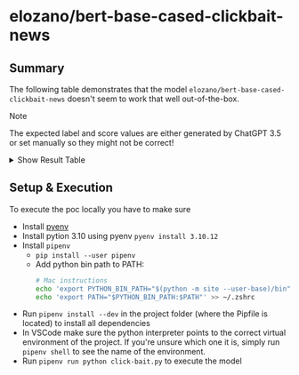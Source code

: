 # elozano/bert-base-cased-clickbait-news

## Summary
The following table demonstrates that the model `elozano/bert-base-cased-clickbait-news` doesn't seem to work that well out-of-the-box.

> [!NOTE]
> The expected label and score values are either generated by ChatGPT 3.5 or set manually so they might not be correct!

<details>
  <summary>Show Result Table</summary>

| id  | title                                                                                                                                                                                                                                                                                                                                                                                                                                                                                                                                                                                                                                                                                                                                                                                                                                                                                                                                                                                                                                                                                                                                                                                                                                                                                                                                                                                                                | author                         | type      | label     | score              | expected_label | expected_score |
| --- | -------------------------------------------------------------------------------------------------------------------------------------------------------------------------------------------------------------------------------------------------------------------------------------------------------------------------------------------------------------------------------------------------------------------------------------------------------------------------------------------------------------------------------------------------------------------------------------------------------------------------------------------------------------------------------------------------------------------------------------------------------------------------------------------------------------------------------------------------------------------------------------------------------------------------------------------------------------------------------------------------------------------------------------------------------------------------------------------------------------------------------------------------------------------------------------------------------------------------------------------------------------------------------------------------------------------------------------------------------------------------------------------------------------------- | ------------------------------ | --------- | --------- | ------------------ | -------------- | -------------- |
| 0   | I like you. I love you                                                                                                                                                                                                                                                                                                                                                                                                                                                                                                                                                                                                                                                                                                                                                                                                                                                                                                                                                                                                                                                                                                                                                                                                                                                                                                                                                                                               | ChatGPT 3.5                    |           | Clickbait | 0.9891428351402283 | Clickbait      | 0.989          |
| 1   | You won't believe what this celebrity did on live TV!                                                                                                                                                                                                                                                                                                                                                                                                                                                                                                                                                                                                                                                                                                                                                                                                                                                                                                                                                                                                                                                                                                                                                                                                                                                                                                                                                                | ChatGPT 3.5                    |           | Normal    | 0.9972231388092041 | Clickbait      | 0.8            |
| 2   | Shocking revelations about the secret life of your favorite actor!                                                                                                                                                                                                                                                                                                                                                                                                                                                                                                                                                                                                                                                                                                                                                                                                                                                                                                                                                                                                                                                                                                                                                                                                                                                                                                                                                   | ChatGPT 3.5                    |           | Normal    | 0.9985254406929016 | Clickbait      | 0.7            |
| 3   | Unlock the hidden secrets to instant weight loss with this one weird trick!                                                                                                                                                                                                                                                                                                                                                                                                                                                                                                                                                                                                                                                                                                                                                                                                                                                                                                                                                                                                                                                                                                                                                                                                                                                                                                                                          | ChatGPT 3.5                    |           | Normal    | 0.9992479681968689 | Clickbait      | 0.9            |
| 4   | Is this the cure for aging? Scientists say yes!                                                                                                                                                                                                                                                                                                                                                                                                                                                                                                                                                                                                                                                                                                                                                                                                                                                                                                                                                                                                                                                                                                                                                                                                                                                                                                                                                                      | ChatGPT 3.5                    |           | Normal    | 0.9986358284950256 | Clickbait      | 0.85           |
| 5   | Top 10 unbelievable facts that will blow your mind!                                                                                                                                                                                                                                                                                                                                                                                                                                                                                                                                                                                                                                                                                                                                                                                                                                                                                                                                                                                                                                                                                                                                                                                                                                                                                                                                                                  | ChatGPT 3.5                    |           | Normal    | 0.9985145926475525 | Clickbait      | 0.8            |
| 6   | Exposed! The truth behind the viral conspiracy that the government doesn't want you to know!                                                                                                                                                                                                                                                                                                                                                                                                                                                                                                                                                                                                                                                                                                                                                                                                                                                                                                                                                                                                                                                                                                                                                                                                                                                                                                                         | ChatGPT 3.5                    |           | Normal    | 0.9977567791938782 | Clickbait      | 0.75           |
| 7   | This simple hack will make you a millionaire in just 30 days!                                                                                                                                                                                                                                                                                                                                                                                                                                                                                                                                                                                                                                                                                                                                                                                                                                                                                                                                                                                                                                                                                                                                                                                                                                                                                                                                                        | ChatGPT 3.5                    |           | Normal    | 0.9970598816871643 | Clickbait      | 0.9            |
| 8   | You're wasting money on groceries! Discover the ultimate money-saving tips now!                                                                                                                                                                                                                                                                                                                                                                                                                                                                                                                                                                                                                                                                                                                                                                                                                                                                                                                                                                                                                                                                                                                                                                                                                                                                                                                                      | ChatGPT 3.5                    |           | Normal    | 0.9971785545349121 | Clickbait      | 0.8            |
| 9   | Breaking news: Alien invasion imminent? Find out the shocking details here!                                                                                                                                                                                                                                                                                                                                                                                                                                                                                                                                                                                                                                                                                                                                                                                                                                                                                                                                                                                                                                                                                                                                                                                                                                                                                                                                          | ChatGPT 3.5                    |           | Normal    | 0.9995443224906921 | Clickbait      | 0.7            |
| 10  | Are we living in a simulated reality? Scientists reveal mind-blowing evidence!                                                                                                                                                                                                                                                                                                                                                                                                                                                                                                                                                                                                                                                                                                                                                                                                                                                                                                                                                                                                                                                                                                                                                                                                                                                                                                                                       | ChatGPT 3.5                    |           | Normal    | 0.9988499879837036 | Clickbait      | 0.85           |
| 11  | Unmasking the hidden dangers in your everyday household items!                                                                                                                                                                                                                                                                                                                                                                                                                                                                                                                                                                                                                                                                                                                                                                                                                                                                                                                                                                                                                                                                                                                                                                                                                                                                                                                                                       | ChatGPT 3.5                    |           | Normal    | 0.9989711046218872 | Clickbait      | 0.75           |
| 12  | The secret to becoming irresistibly attractive – revealed by experts!                                                                                                                                                                                                                                                                                                                                                                                                                                                                                                                                                                                                                                                                                                                                                                                                                                                                                                                                                                                                                                                                                                                                                                                                                                                                                                                                                | ChatGPT 3.5                    |           | Normal    | 0.9993078708648682 | Clickbait      | 0.9            |
| 13  | Is your phone spying on you? Shocking truth uncovered!                                                                                                                                                                                                                                                                                                                                                                                                                                                                                                                                                                                                                                                                                                                                                                                                                                                                                                                                                                                                                                                                                                                                                                                                                                                                                                                                                               | ChatGPT 3.5                    |           | Normal    | 0.9991102814674377 | Clickbait      | 0.8            |
| 14  | Why everyone is talking about this mysterious new diet trend!                                                                                                                                                                                                                                                                                                                                                                                                                                                                                                                                                                                                                                                                                                                                                                                                                                                                                                                                                                                                                                                                                                                                                                                                                                                                                                                                                        | ChatGPT 3.5                    |           | Normal    | 0.9490278363227844 | Clickbait      | 0.85           |
| 15  | 10 signs you're destined for success – number 7 will surprise you!                                                                                                                                                                                                                                                                                                                                                                                                                                                                                                                                                                                                                                                                                                                                                                                                                                                                                                                                                                                                                                                                                                                                                                                                                                                                                                                                                   | ChatGPT 3.5                    |           | Normal    | 0.997833788394928  | Clickbait      | 0.8            |
| 16  | Exposed! The hidden dangers lurking in your favorite fast food items!                                                                                                                                                                                                                                                                                                                                                                                                                                                                                                                                                                                                                                                                                                                                                                                                                                                                                                                                                                                                                                                                                                                                                                                                                                                                                                                                                | ChatGPT 3.5                    |           | Normal    | 0.9986322522163391 | Clickbait      | 0.7            |
| 17  | Don't buy another beauty product until you read this shocking report!                                                                                                                                                                                                                                                                                                                                                                                                                                                                                                                                                                                                                                                                                                                                                                                                                                                                                                                                                                                                                                                                                                                                                                                                                                                                                                                                                | ChatGPT 3.5                    |           | Normal    | 0.9978506565093994 | Clickbait      | 0.9            |
| 18  | Is your relationship in danger? Discover the warning signs now!                                                                                                                                                                                                                                                                                                                                                                                                                                                                                                                                                                                                                                                                                                                                                                                                                                                                                                                                                                                                                                                                                                                                                                                                                                                                                                                                                      | ChatGPT 3.5                    |           | Normal    | 0.9990216493606567 | Clickbait      | 0.8            |
| 19  | The truth about the government's secret experiments – prepare to be shocked!                                                                                                                                                                                                                                                                                                                                                                                                                                                                                                                                                                                                                                                                                                                                                                                                                                                                                                                                                                                                                                                                                                                                                                                                                                                                                                                                         | ChatGPT 3.5                    |           | Normal    | 0.9992971420288086 | Clickbait      | 0.75           |
| 20  | This one trick will boost your IQ by 20 points – proven by science!                                                                                                                                                                                                                                                                                                                                                                                                                                                                                                                                                                                                                                                                                                                                                                                                                                                                                                                                                                                                                                                                                                                                                                                                                                                                                                                                                  | ChatGPT 3.5                    |           | Normal    | 0.997574508190155  | Clickbait      | 0.9            |
| 21  | Tips for maintaining a healthy work-life balance                                                                                                                                                                                                                                                                                                                                                                                                                                                                                                                                                                                                                                                                                                                                                                                                                                                                                                                                                                                                                                                                                                                                                                                                                                                                                                                                                                     | ChatGPT 3.5                    |           | Normal    | 0.9992238283157349 | Normal         | 0.9            |
| 22  | Understanding the benefits of daily meditation for stress relief                                                                                                                                                                                                                                                                                                                                                                                                                                                                                                                                                                                                                                                                                                                                                                                                                                                                                                                                                                                                                                                                                                                                                                                                                                                                                                                                                     | ChatGPT 3.5                    |           | Normal    | 0.9993981122970581 | Normal         | 0.85           |
| 23  | Exploring the history and cultural significance of traditional Japanese tea ceremonies                                                                                                                                                                                                                                                                                                                                                                                                                                                                                                                                                                                                                                                                                                                                                                                                                                                                                                                                                                                                                                                                                                                                                                                                                                                                                                                               | ChatGPT 3.5                    |           | Normal    | 0.9992625117301941 | Normal         | 0.8            |
| 24  | The science behind the importance of regular exercise for overall well-being                                                                                                                                                                                                                                                                                                                                                                                                                                                                                                                                                                                                                                                                                                                                                                                                                                                                                                                                                                                                                                                                                                                                                                                                                                                                                                                                         | ChatGPT 3.5                    |           | Normal    | 0.9995046854019165 | Normal         | 0.85           |
| 25  | How to cultivate a positive mindset and improve mental health                                                                                                                                                                                                                                                                                                                                                                                                                                                                                                                                                                                                                                                                                                                                                                                                                                                                                                                                                                                                                                                                                                                                                                                                                                                                                                                                                        | ChatGPT 3.5                    |           | Normal    | 0.9979342222213745 | Normal         | 0.9            |
| 26  | A beginner's guide to learning a new language effectively                                                                                                                                                                                                                                                                                                                                                                                                                                                                                                                                                                                                                                                                                                                                                                                                                                                                                                                                                                                                                                                                                                                                                                                                                                                                                                                                                            | ChatGPT 3.5                    |           | Normal    | 0.9994364380836487 | Normal         | 0.85           |
| 27  | The impact of climate change on wildlife conservation efforts                                                                                                                                                                                                                                                                                                                                                                                                                                                                                                                                                                                                                                                                                                                                                                                                                                                                                                                                                                                                                                                                                                                                                                                                                                                                                                                                                        | ChatGPT 3.5                    |           | Normal    | 0.9993858337402344 | Normal         | 0.8            |
| 28  | Understanding the principles of sustainable living and eco-friendly practices                                                                                                                                                                                                                                                                                                                                                                                                                                                                                                                                                                                                                                                                                                                                                                                                                                                                                                                                                                                                                                                                                                                                                                                                                                                                                                                                        | ChatGPT 3.5                    |           | Normal    | 0.9992395639419556 | Normal         | 0.85           |
| 29  | Exploring the diverse world of classical literature and its enduring relevance                                                                                                                                                                                                                                                                                                                                                                                                                                                                                                                                                                                                                                                                                                                                                                                                                                                                                                                                                                                                                                                                                                                                                                                                                                                                                                                                       | ChatGPT 3.5                    |           | Normal    | 0.999144434928894  | Normal         | 0.9            |
| 30  | The benefits of adopting a rescue pet and supporting animal shelters                                                                                                                                                                                                                                                                                                                                                                                                                                                                                                                                                                                                                                                                                                                                                                                                                                                                                                                                                                                                                                                                                                                                                                                                                                                                                                                                                 | ChatGPT 3.5                    |           | Normal    | 0.9995715022087097 | Normal         | 0.8            |
| 31  | Tips for creating a productive and organized home office space                                                                                                                                                                                                                                                                                                                                                                                                                                                                                                                                                                                                                                                                                                                                                                                                                                                                                                                                                                                                                                                                                                                                                                                                                                                                                                                                                       | ChatGPT 3.5                    |           | Normal    | 0.9996503591537476 | Normal         | 0.9            |
| 32  | Understanding the basics of financial literacy for long-term success                                                                                                                                                                                                                                                                                                                                                                                                                                                                                                                                                                                                                                                                                                                                                                                                                                                                                                                                                                                                                                                                                                                                                                                                                                                                                                                                                 | ChatGPT 3.5                    |           | Normal    | 0.9992352724075317 | Normal         | 0.85           |
| 33  | Exploring the cultural richness of traditional folk music around the world                                                                                                                                                                                                                                                                                                                                                                                                                                                                                                                                                                                                                                                                                                                                                                                                                                                                                                                                                                                                                                                                                                                                                                                                                                                                                                                                           | ChatGPT 3.5                    |           | Normal    | 0.9992623925209045 | Normal         | 0.8            |
| 34  | How to develop effective communication skills in both personal and professional settings                                                                                                                                                                                                                                                                                                                                                                                                                                                                                                                                                                                                                                                                                                                                                                                                                                                                                                                                                                                                                                                                                                                                                                                                                                                                                                                             | ChatGPT 3.5                    |           | Normal    | 0.9967643022537231 | Normal         | 0.9            |
| 35  | The importance of fostering creativity in children for their overall development                                                                                                                                                                                                                                                                                                                                                                                                                                                                                                                                                                                                                                                                                                                                                                                                                                                                                                                                                                                                                                                                                                                                                                                                                                                                                                                                     | ChatGPT 3.5                    |           | Normal    | 0.9989951252937317 | Normal         | 0.85           |
| 36  | Tips for responsible and sustainable tourism to protect the environment                                                                                                                                                                                                                                                                                                                                                                                                                                                                                                                                                                                                                                                                                                                                                                                                                                                                                                                                                                                                                                                                                                                                                                                                                                                                                                                                              | ChatGPT 3.5                    |           | Normal    | 0.9997078776359558 | Normal         | 0.8            |
| 37  | Understanding the principles of effective time management for increased productivity                                                                                                                                                                                                                                                                                                                                                                                                                                                                                                                                                                                                                                                                                                                                                                                                                                                                                                                                                                                                                                                                                                                                                                                                                                                                                                                                 | ChatGPT 3.5                    |           | Normal    | 0.9995042085647583 | Normal         | 0.9            |
| 38  | Exploring the fascinating world of astronomy and the wonders of the universe                                                                                                                                                                                                                                                                                                                                                                                                                                                                                                                                                                                                                                                                                                                                                                                                                                                                                                                                                                                                                                                                                                                                                                                                                                                                                                                                         | ChatGPT 3.5                    |           | Normal    | 0.9992602467536926 | Normal         | 0.85           |
| 39  | The health benefits of a balanced diet and mindful eating habits                                                                                                                                                                                                                                                                                                                                                                                                                                                                                                                                                                                                                                                                                                                                                                                                                                                                                                                                                                                                                                                                                                                                                                                                                                                                                                                                                     | ChatGPT 3.5                    |           | Normal    | 0.9991942048072815 | Normal         | 0.9            |
| 40  | Tips for maintaining strong and healthy relationships with friends and family                                                                                                                                                                                                                                                                                                                                                                                                                                                                                                                                                                                                                                                                                                                                                                                                                                                                                                                                                                                                                                                                                                                                                                                                                                                                                                                                        | ChatGPT 3.5                    |           | Normal    | 0.9997151494026184 | Normal         | 0.85           |
| 41  | Unbelievable! You won't believe what this cat can do!                                                                                                                                                                                                                                                                                                                                                                                                                                                                                                                                                                                                                                                                                                                                                                                                                                                                                                                                                                                                                                                                                                                                                                                                                                                                                                                                                                | ChatGPT 3.5                    |           | Clickbait | 0.9678924679756165 | ClickBait      | 0.8            |
| 42  | Secret revealed: The one food you should never eat for a flat stomach!                                                                                                                                                                                                                                                                                                                                                                                                                                                                                                                                                                                                                                                                                                                                                                                                                                                                                                                                                                                                                                                                                                                                                                                                                                                                                                                                               | ChatGPT 3.5                    |           | Normal    | 0.9983073472976685 | ClickBait      | 0.75           |
| 43  | Is this the future of technology? Mind-blowing innovations you need to see!                                                                                                                                                                                                                                                                                                                                                                                                                                                                                                                                                                                                                                                                                                                                                                                                                                                                                                                                                                                                                                                                                                                                                                                                                                                                                                                                          | ChatGPT 3.5                    |           | Normal    | 0.9970045685768127 | ClickBait      | 0.85           |
| 44  | Shocking celebrity transformations – you won't recognize them!                                                                                                                                                                                                                                                                                                                                                                                                                                                                                                                                                                                                                                                                                                                                                                                                                                                                                                                                                                                                                                                                                                                                                                                                                                                                                                                                                       | ChatGPT 3.5                    |           | Normal    | 0.9384849071502686 | ClickBait      | 0.8            |
| 45  | Discover the hidden powers of your mind with this ancient technique!                                                                                                                                                                                                                                                                                                                                                                                                                                                                                                                                                                                                                                                                                                                                                                                                                                                                                                                                                                                                                                                                                                                                                                                                                                                                                                                                                 | ChatGPT 3.5                    |           | Normal    | 0.9984968900680542 | ClickBait      | 0.9            |
| 46  | 10 signs you're smarter than you think – number 7 will amaze you!                                                                                                                                                                                                                                                                                                                                                                                                                                                                                                                                                                                                                                                                                                                                                                                                                                                                                                                                                                                                                                                                                                                                                                                                                                                                                                                                                    | ChatGPT 3.5                    |           | Normal    | 0.927679717540741  | ClickBait      | 0.85           |
| 47  | The ultimate life hack for unlimited energy – try it now!                                                                                                                                                                                                                                                                                                                                                                                                                                                                                                                                                                                                                                                                                                                                                                                                                                                                                                                                                                                                                                                                                                                                                                                                                                                                                                                                                            | ChatGPT 3.5                    |           | Normal    | 0.9970980882644653 | ClickBait      | 0.9            |
| 48  | Exposed! The secret diet that has Hollywood stars in a frenzy!                                                                                                                                                                                                                                                                                                                                                                                                                                                                                                                                                                                                                                                                                                                                                                                                                                                                                                                                                                                                                                                                                                                                                                                                                                                                                                                                                       | ChatGPT 3.5                    |           | Normal    | 0.9985203146934509 | ClickBait      | 0.8            |
| 49  | This simple trick will make your plants grow 10 times faster!                                                                                                                                                                                                                                                                                                                                                                                                                                                                                                                                                                                                                                                                                                                                                                                                                                                                                                                                                                                                                                                                                                                                                                                                                                                                                                                                                        | ChatGPT 3.5                    |           | Normal    | 0.990623414516449  | ClickBait      | 0.85           |
| 50  | Is your job making you age faster? Find out the shocking truth!                                                                                                                                                                                                                                                                                                                                                                                                                                                                                                                                                                                                                                                                                                                                                                                                                                                                                                                                                                                                                                                                                                                                                                                                                                                                                                                                                      | ChatGPT 3.5                    |           | Normal    | 0.9982170462608337 | ClickBait      | 0.75           |
| 51  | Unveiling the mysterious power of crystals for healing and positivity                                                                                                                                                                                                                                                                                                                                                                                                                                                                                                                                                                                                                                                                                                                                                                                                                                                                                                                                                                                                                                                                                                                                                                                                                                                                                                                                                | ChatGPT 3.5                    |           | Normal    | 0.9996910095214844 | ClickBait      | 0.9            |
| 52  | Are we living in a parallel universe? Scientists say yes!                                                                                                                                                                                                                                                                                                                                                                                                                                                                                                                                                                                                                                                                                                                                                                                                                                                                                                                                                                                                                                                                                                                                                                                                                                                                                                                                                            | ChatGPT 3.5                    |           | Normal    | 0.9975797533988953 | ClickBait      | 0.85           |
| 53  | Top 5 mind-boggling mysteries that science can't explain!                                                                                                                                                                                                                                                                                                                                                                                                                                                                                                                                                                                                                                                                                                                                                                                                                                                                                                                                                                                                                                                                                                                                                                                                                                                                                                                                                            | ChatGPT 3.5                    |           | Normal    | 0.9981968998908997 | ClickBait      | 0.8            |
| 54  | Exposed! The hidden dangers in your favorite skincare products!                                                                                                                                                                                                                                                                                                                                                                                                                                                                                                                                                                                                                                                                                                                                                                                                                                                                                                                                                                                                                                                                                                                                                                                                                                                                                                                                                      | ChatGPT 3.5                    |           | Normal    | 0.9969357252120972 | ClickBait      | 0.7            |
| 55  | You won't believe what this 100-year-old woman eats every day!                                                                                                                                                                                                                                                                                                                                                                                                                                                                                                                                                                                                                                                                                                                                                                                                                                                                                                                                                                                                                                                                                                                                                                                                                                                                                                                                                       | ChatGPT 3.5                    |           | Normal    | 0.9478076696395874 | ClickBait      | 0.8            |
| 56  | Is your phone listening to your conversations? Shocking truth uncovered!                                                                                                                                                                                                                                                                                                                                                                                                                                                                                                                                                                                                                                                                                                                                                                                                                                                                                                                                                                                                                                                                                                                                                                                                                                                                                                                                             | ChatGPT 3.5                    |           | Normal    | 0.9986981153488159 | ClickBait      | 0.75           |
| 57  | Unlock the secret to instant happiness with this simple trick!                                                                                                                                                                                                                                                                                                                                                                                                                                                                                                                                                                                                                                                                                                                                                                                                                                                                                                                                                                                                                                                                                                                                                                                                                                                                                                                                                       | ChatGPT 3.5                    |           | Normal    | 0.9985608458518982 | ClickBait      | 0.9            |
| 58  | The truth about aliens – government insider reveals shocking information!                                                                                                                                                                                                                                                                                                                                                                                                                                                                                                                                                                                                                                                                                                                                                                                                                                                                                                                                                                                                                                                                                                                                                                                                                                                                                                                                            | ChatGPT 3.5                    |           | Normal    | 0.9993417859077454 | ClickBait      | 0.7            |
| 59  | This weird trick will make you a social media sensation overnight!                                                                                                                                                                                                                                                                                                                                                                                                                                                                                                                                                                                                                                                                                                                                                                                                                                                                                                                                                                                                                                                                                                                                                                                                                                                                                                                                                   | ChatGPT 3.5                    |           | Normal    | 0.997001588344574  | ClickBait      | 0.85           |
| 60  | Exposed! The real reason why your crush hasn't texted back!                                                                                                                                                                                                                                                                                                                                                                                                                                                                                                                                                                                                                                                                                                                                                                                                                                                                                                                                                                                                                                                                                                                                                                                                                                                                                                                                                          | ChatGPT 3.5                    |           | Clickbait | 0.9687818288803101 | ClickBait      | 0.8            |
| 61  | Practical tips for improving your time management skills                                                                                                                                                                                                                                                                                                                                                                                                                                                                                                                                                                                                                                                                                                                                                                                                                                                                                                                                                                                                                                                                                                                                                                                                                                                                                                                                                             | ChatGPT 3.5                    |           | Normal    | 0.9978105425834656 | Normal         | 0.9            |
| 62  | Exploring the beauty of classical art through the ages                                                                                                                                                                                                                                                                                                                                                                                                                                                                                                                                                                                                                                                                                                                                                                                                                                                                                                                                                                                                                                                                                                                                                                                                                                                                                                                                                               | ChatGPT 3.5                    |           | Normal    | 0.9988621473312378 | Normal         | 0.85           |
| 63  | Understanding the fundamentals of effective communication in the workplace                                                                                                                                                                                                                                                                                                                                                                                                                                                                                                                                                                                                                                                                                                                                                                                                                                                                                                                                                                                                                                                                                                                                                                                                                                                                                                                                           | ChatGPT 3.5                    |           | Normal    | 0.9993507266044617 | Normal         | 0.9            |
| 64  | The benefits of a balanced diet for a healthier lifestyle                                                                                                                                                                                                                                                                                                                                                                                                                                                                                                                                                                                                                                                                                                                                                                                                                                                                                                                                                                                                                                                                                                                                                                                                                                                                                                                                                            | ChatGPT 3.5                    |           | Normal    | 0.9995397329330444 | Normal         | 0.85           |
| 65  | Tips for creating a cozy and inviting home atmosphere                                                                                                                                                                                                                                                                                                                                                                                                                                                                                                                                                                                                                                                                                                                                                                                                                                                                                                                                                                                                                                                                                                                                                                                                                                                                                                                                                                | ChatGPT 3.5                    |           | Normal    | 0.9995207786560059 | Normal         | 0.9            |
| 66  | The impact of mindfulness on stress reduction and mental well-being                                                                                                                                                                                                                                                                                                                                                                                                                                                                                                                                                                                                                                                                                                                                                                                                                                                                                                                                                                                                                                                                                                                                                                                                                                                                                                                                                  | ChatGPT 3.5                    |           | Normal    | 0.9991477727890015 | Normal         | 0.85           |
| 67  | Exploring the wonders of nature through responsible ecotourism                                                                                                                                                                                                                                                                                                                                                                                                                                                                                                                                                                                                                                                                                                                                                                                                                                                                                                                                                                                                                                                                                                                                                                                                                                                                                                                                                       | ChatGPT 3.5                    |           | Normal    | 0.9991243481636047 | Normal         | 0.9            |
| 68  | Cultivating a positive mindset for personal and professional success                                                                                                                                                                                                                                                                                                                                                                                                                                                                                                                                                                                                                                                                                                                                                                                                                                                                                                                                                                                                                                                                                                                                                                                                                                                                                                                                                 | ChatGPT 3.5                    |           | Normal    | 0.9995419979095459 | Normal         | 0.85           |
| 69  | The importance of lifelong learning for personal growth                                                                                                                                                                                                                                                                                                                                                                                                                                                                                                                                                                                                                                                                                                                                                                                                                                                                                                                                                                                                                                                                                                                                                                                                                                                                                                                                                              | ChatGPT 3.5                    |           | Normal    | 0.9985125660896301 | Normal         | 0.9            |
| 70  | Tips for building and maintaining strong relationships with loved ones                                                                                                                                                                                                                                                                                                                                                                                                                                                                                                                                                                                                                                                                                                                                                                                                                                                                                                                                                                                                                                                                                                                                                                                                                                                                                                                                               | ChatGPT 3.5                    |           | Normal    | 0.9996575117111206 | Normal         | 0.85           |
| 71  | Understanding the significance of regular exercise for overall health                                                                                                                                                                                                                                                                                                                                                                                                                                                                                                                                                                                                                                                                                                                                                                                                                                                                                                                                                                                                                                                                                                                                                                                                                                                                                                                                                | ChatGPT 3.5                    |           | Normal    | 0.9994872808456421 | Normal         | 0.9            |
| 72  | Exploring the cultural diversity of world music traditions                                                                                                                                                                                                                                                                                                                                                                                                                                                                                                                                                                                                                                                                                                                                                                                                                                                                                                                                                                                                                                                                                                                                                                                                                                                                                                                                                           | ChatGPT 3.5                    |           | Normal    | 0.9991003274917603 | Normal         | 0.85           |
| 73  | Practical ways to incorporate sustainable practices into your daily life                                                                                                                                                                                                                                                                                                                                                                                                                                                                                                                                                                                                                                                                                                                                                                                                                                                                                                                                                                                                                                                                                                                                                                                                                                                                                                                                             | ChatGPT 3.5                    |           | Normal    | 0.996946394443512  | Normal         | 0.9            |
| 74  | The benefits of adopting a pet from a local animal shelter                                                                                                                                                                                                                                                                                                                                                                                                                                                                                                                                                                                                                                                                                                                                                                                                                                                                                                                                                                                                                                                                                                                                                                                                                                                                                                                                                           | ChatGPT 3.5                    |           | Normal    | 0.9995161294937134 | Normal         | 0.85           |
| 75  | Tips for effective goal-setting and achieving long-term success                                                                                                                                                                                                                                                                                                                                                                                                                                                                                                                                                                                                                                                                                                                                                                                                                                                                                                                                                                                                                                                                                                                                                                                                                                                                                                                                                      | ChatGPT 3.5                    |           | Normal    | 0.9995251893997192 | Normal         | 0.9            |
| 76  | The impact of positive parenting on children's development                                                                                                                                                                                                                                                                                                                                                                                                                                                                                                                                                                                                                                                                                                                                                                                                                                                                                                                                                                                                                                                                                                                                                                                                                                                                                                                                                           | ChatGPT 3.5                    |           | Normal    | 0.9990966320037842 | Normal         | 0.85           |
| 77  | Exploring the world of astronomy: A beginner's guide                                                                                                                                                                                                                                                                                                                                                                                                                                                                                                                                                                                                                                                                                                                                                                                                                                                                                                                                                                                                                                                                                                                                                                                                                                                                                                                                                                 | ChatGPT 3.5                    |           | Normal    | 0.9972277283668518 | Normal         | 0.9            |
| 78  | The joys of reading: Nurturing a love for literature in children                                                                                                                                                                                                                                                                                                                                                                                                                                                                                                                                                                                                                                                                                                                                                                                                                                                                                                                                                                                                                                                                                                                                                                                                                                                                                                                                                     | ChatGPT 3.5                    |           | Normal    | 0.9990063309669495 | Normal         | 0.85           |
| 79  | Practical steps for creating a productive home office environment                                                                                                                                                                                                                                                                                                                                                                                                                                                                                                                                                                                                                                                                                                                                                                                                                                                                                                                                                                                                                                                                                                                                                                                                                                                                                                                                                    | ChatGPT 3.5                    |           | Normal    | 0.999333918094635  | Normal         | 0.9            |
| 80  | The art of effective decision-making in various aspects of life                                                                                                                                                                                                                                                                                                                                                                                                                                                                                                                                                                                                                                                                                                                                                                                                                                                                                                                                                                                                                                                                                                                                                                                                                                                                                                                                                      | ChatGPT 3.5                    |           | Normal    | 0.9981858134269714 | Normal         | 0.85           |
| 81  | Palestinian Leader Calls on ICC to Speed Up Israeli War Crimes Trial                                                                                                                                                                                                                                                                                                                                                                                                                                                                                                                                                                                                                                                                                                                                                                                                                                                                                                                                                                                                                                                                                                                                                                                                                                                                                                                                                 | John Macdougall                | Report    | Normal    | 0.9997729659080505 | Normal         | 0.99           |
| 82  | Israel Shells Lebanon in Retaliatory Move                                                                                                                                                                                                                                                                                                                                                                                                                                                                                                                                                                                                                                                                                                                                                                                                                                                                                                                                                                                                                                                                                                                                                                                                                                                                                                                                                                            | Menahem Kahana                 | Opinion   | Normal    | 0.9997628331184387 | Normal         | 0.99           |
| 83  | Israel-Palestine conflict: A brief history in maps and charts                                                                                                                                                                                                                                                                                                                                                                                                                                                                                                                                                                                                                                                                                                                                                                                                                                                                                                                                                                                                                                                                                                                                                                                                                                                                                                                                                        | Mohammed Haddad, Alia Chughtai | Explainer | Normal    | 0.9996873140335083 | Normal         | 0.99           |
| 84  | More than a month without water, food, healthcare in Gaza amid Israel war<br>The United Nations says the enclave's health, sanitation, water and food services are nearing the breaking point.                                                                                                                                                                                                                                                                                                                                                                                                                                                                                                                                                                                                                                                                                                                                                                                                                                                                                                                                                                                                                                                                                                                                                                                                                       | Marium Ali, Alia Chughtai      | Explainer | Normal    | 0.9996939897537231 | Normal         | 0.99           |
| 85  | Israel-Palestine war: Why the West can't conceive of a Palestinian right to security                                                                                                                                                                                                                                                                                                                                                                                                                                                                                                                                                                                                                                                                                                                                                                                                                                                                                                                                                                                                                                                                                                                                                                                                                                                                                                                                 | Nadim Khoury                   | Opinion   | Normal    | 0.9985941052436829 | Normal         | 0.99           |
| 86  | Why has the Gaza ceasefire come to an end?                                                                                                                                                                                                                                                                                                                                                                                                                                                                                                                                                                                                                                                                                                                                                                                                                                                                                                                                                                                                                                                                                                                                                                                                                                                                                                                                                                           | Oliver Slow                    | News      | Normal    | 0.9985132813453674 | Normal         | 0.99           |
| 87  | Israel says ground forces operating across Gaza Strip                                                                                                                                                                                                                                                                                                                                                                                                                                                                                                                                                                                                                                                                                                                                                                                                                                                                                                                                                                                                                                                                                                                                                                                                                                                                                                                                                                | Reuters                        | Report    | Normal    | 0.9995697140693665 | Normal         | 0.99           |
| 88  | Muslim activist shocked by world ignoring Hamas rapes of Israelis                                                                                                                                                                                                                                                                                                                                                                                                                                                                                                                                                                                                                                                                                                                                                                                                                                                                                                                                                                                                                                                                                                                                                                                                                                                                                                                                                    | Dana Ben-Shimon                | Magazine  | Normal    | 0.9998040795326233 | Normal         | 0.99           |
| 89  | Are prisoner releases pushing West Bank Palestinians into Hamas's arms?                                                                                                                                                                                                                                                                                                                                                                                                                                                                                                                                                                                                                                                                                                                                                                                                                                                                                                                                                                                                                                                                                                                                                                                                                                                                                                                                              | Gianluca Pacchiani             | Analysis  | Normal    | 0.9996703863143921 | Normal         | 0.99           |
| 90  | Hamas' depravity reminds this doctor to rail against dehumanization and fight for human dignity. We must not normalize or rationalize depravity in any way.                                                                                                                                                                                                                                                                                                                                                                                                                                                                                                                                                                                                                                                                                                                                                                                                                                                                                                                                                                                                                                                                                                                                                                                                                                                          | Marc Siegel                    | Opinion   | Normal    | 0.9995244741439819 | Normal         | 0.99           |
| 91  | What we know about Israel-Hamas Gaza deal on hostages                                                                                                                                                                                                                                                                                                                                                                                                                                                                                                                                                                                                                                                                                                                                                                                                                                                                                                                                                                                                                                                                                                                                                                                                                                                                                                                                                                | David Gritten                  | News      | Normal    | 0.999467670917511  | Normal         | 0.99           |
| 92  | Israel defeating Hamas aids Arab states, even if they are afraid to admit it. UN sent $4.5 billion in aid to Gaza, but 80% of residents are poor and Hamas's leaders are worth $11 billion.                                                                                                                                                                                                                                                                                                                                                                                                                                                                                                                                                                                                                                                                                                                                                                                                                                                                                                                                                                                                                                                                                                                                                                                                                          | Michael R. Pompeo              | Opinion   | Normal    | 0.999715268611908  | Normal         | 0.99           |
| 93  | Netanyahu's goal is to destroy Gaza's political and social infrastructure, not destroy Hamas. Destroying Hamas is merely a battlecry, a promise he's selling the Israeli public. If he believes it, then he has no basic understanding of history or physics. <br><br>Netanyahu wants to exert Statelessness over the Palestinian People, both as a physical state of being and�most importantly�as an inescapable political fate. It will be his swan song, as he knows his position as Prime Minister will likely end with the end of this war. <br><br>The targeting of government ministries, hospitals, universities, and media institutions (and the professionals that run them) isn't arbitrary or irrational. It is a precise and calculated effort to render Gaza irredeemably uninhabitable. One, to forcibly create a population of refugees and, two, to abort all of the Strip's political prospects. <br><br>The news that a US-Israeli team is already discussing how to use Gaza's gas proves what many have been saying: this is about occupying our lands and natural resources. This is about expansion and domination. <br><br>But even if a new status-quo is forced on Palestinians, Netanyahu knows, as history has taught us, that violence begets violence. The genocide waged in Gaza is Zionism stripped naked, a process accelerated by one man's desperate attempt at a dramatic exit. | Mohammed El-Kurd               | Tweet     | Normal    | 0.9992857575416565 | Normal         | 0.99           |
| 94  | This is the full picture: <br><br>In Gaza, a Palestinian carried a child's corpse whose skull is hollow but his eyes continued to blink. I saw the video. He was retrieved after hours of digging in the rubble. More airstrikes and less medics as time goes by. Millions are enduring such spectacular violence: one man once expelled from his home decades ago now forced to flee again�for miles, on foot. He tires, he worsens, he's in the ICU, praying that those resisting the bombs will defend him. Then, Israeli soldiers invade the hospital. They use live ammunition and find a calendar. <br><br>In another world, on university campuses, some Jewish students�coddled by their administrations�cite their fear of a protest chant as an indicator that a Second Holocaust is imminent. It's not rational, but understandable. They are not feigning: the fear is so real it can conjure the Gestapo in the halls of the Ivy Leagues. Then they are guests on television networks, narrating their harrowing life at the academy. <br><br>You almost laugh but it isn't a joke. It's psychosis.                                                                                                                                                                                                                                                                                                     | Mohammed El-Kurd               | Tweet     | Normal    | 0.9992985725402832 | Clickbait      | 0.71           |
| 95  | Netanyahu's goal is to destroy Gaza's political and social infrastructure, not destroy Hamas.                                                                                                                                                                                                                                                                                                                                                                                                                                                                                                                                                                                                                                                                                                                                                                                                                                                                                                                                                                                                                                                                                                                                                                                                                                                                                                                        | Mohammed El-Kurd               | Tweet     | Normal    | 0.9992640614509583 | Normal         | 0.100          |
| 96  | This is the full picture:                                                                                                                                                                                                                                                                                                                                                                                                                                                                                                                                                                                                                                                                                                                                                                                                                                                                                                                                                                                                                                                                                                                                                                                                                                                                                                                                                                                            | Mohammed El-Kurd               | Tweet     | Normal    | 0.981816291809082  | Clickbait      | 0.98           |
| 97  | Israel embraces Italian neo-fascist                                                                                                                                                                                                                                                                                                                                                                                                                                                                                                                                                                                                                                                                                                                                                                                                                                                                                                                                                                                                                                                                                                                                                                                                                                                                                                                                                                                  | Khalid Amayreh                 |           | Normal    | 0.9994890689849854 | Normal         | 0.99           |
| 98  | Woman killed in Israeli raid in Gaza                                                                                                                                                                                                                                                                                                                                                                                                                                                                                                                                                                                                                                                                                                                                                                                                                                                                                                                                                                                                                                                                                                                                                                                                                                                                                                                                                                                 | Khalid Amayreh                 |           | Normal    | 0.9997797608375549 | Normal         | 0.99           |
| 99  | Jewish settlers usurp Palestinian water                                                                                                                                                                                                                                                                                                                                                                                                                                                                                                                                                                                                                                                                                                                                                                                                                                                                                                                                                                                                                                                                                                                                                                                                                                                                                                                                                                              | Khalid Amayreh                 |           | Normal    | 0.9995953440666199 | Normal         | 0.99           |
| 100 | White House Condemns Killing Of Al Jazeera Journalist In Israeli Raid                                                                                                                                                                                                                                                                                                                                                                                                                                                                                                                                                                                                                                                                                                                                                                                                                                                                                                                                                                                                                                                                                                                                                                                                                                                                                                                                                | Sanjana Karanth                |           | Clickbait | 0.9979810118675232 | Normal         | 0.99           |
| 101 | Grandstanding Fears As Norwegian Mass Killer Seeks Parole                                                                                                                                                                                                                                                                                                                                                                                                                                                                                                                                                                                                                                                                                                                                                                                                                                                                                                                                                                                                                                                                                                                                                                                                                                                                                                                                                            | AP                             |           | Normal    | 0.9995220899581909 | Normal         | 0.99           |
| 102 | The Funniest Tweets From Parents This Week                                                                                                                                                                                                                                                                                                                                                                                                                                                                                                                                                                                                                                                                                                                                                                                                                                                                                                                                                                                                                                                                                                                                                                                                                                                                                                                                                                           | Caroline Bologna               |           | Clickbait | 0.9999483823776245 | Clickbait      | 0.99           |
| 103 | It's OK If You Don't Have Any Friends At Work                                                                                                                                                                                                                                                                                                                                                                                                                                                                                                                                                                                                                                                                                                                                                                                                                                                                                                                                                                                                                                                                                                                                                                                                                                                                                                                                                                        | Monica Torres                  |           | Clickbait | 0.9999597072601318 | Clickbait      | 0.99           |
| 104 | 12 Politics Stories We Loved In 2021                                                                                                                                                                                                                                                                                                                                                                                                                                                                                                                                                                                                                                                                                                                                                                                                                                                                                                                                                                                                                                                                                                                                                                                                                                                                                                                                                                                 | Amanda Terkel                  |           | Clickbait | 0.9999533891677856 | Clickbait      | 0.99           |
| 105 | Firing Upheld For Los Angeles Cops Who Ignored Active Robbery To Hunt Pokemon                                                                                                                                                                                                                                                                                                                                                                                                                                                                                                                                                                                                                                                                                                                                                                                                                                                                                                                                                                                                                                                                                                                                                                                                                                                                                                                                        | Josephine Harvey               |           | Clickbait | 0.9999414682388306 | Clickbait      | 0.99           |
| 106 | Mourners Call For Justice For 14-Year-Old Shot By LAPD                                                                                                                                                                                                                                                                                                                                                                                                                                                                                                                                                                                                                                                                                                                                                                                                                                                                                                                                                                                                                                                                                                                                                                                                                                                                                                                                                               | Sarah Ruiz-Grossman            |           | Clickbait | 0.9999102354049683 |                |                |
| 107 | Luring Jews to Israel proves difficult                                                                                                                                                                                                                                                                                                                                                                                                                                                                                                                                                                                                                                                                                                                                                                                                                                                                                                                                                                                                                                                                                                                                                                                                                                                                                                                                                                               | Khalid Amayreh                 |           | Normal    | 0.9995260238647461 | Clickbait      | 0.99           |
| 108 | Germany Shuts Down Half Of Its 6 Remaining Nuclear Plants                                                                                                                                                                                                                                                                                                                                                                                                                                                                                                                                                                                                                                                                                                                                                                                                                                                                                                                                                                                                                                                                                                                                                                                                                                                                                                                                                            | AP                             |           | Clickbait | 0.9956531524658203 |                |                |
|     |                                                                                                                                                                                                                                                                                                                                                                                                                                                                                                                                                                                                                                                                                                                                                                                                                                                                                                                                                                                                                                                                                                                                                                                                                                                                                                                                                                                                                      |                                |           |           |                    |                |                |
</details>



## Setup & Execution
To execute the poc locally you have to make sure 

* Install [pyenv](https://github.com/pyenv/pyenv?tab=readme-ov-file#homebrew-in-macos)
* Install pytion 3.10 using pyenv `pyenv install 3.10.12`
* Install `pipenv`
    * `pip install --user pipenv`
    * Add python bin path to PATH:
        ```bash
        # Mac instructions
        echo 'export PYTHON_BIN_PATH="$(python -m site --user-base)/bin"' >> ~/.zshrc
        echo 'export PATH="$PYTHON_BIN_PATH:$PATH"' >> ~/.zshrc
        ```
* Run `pipenv install --dev` in the project folder (where the Pipfile is located) to install all dependencies
* In VSCode make sure the python interpreter points to the correct virtual environment of the project. If you're unsure which one it is, simply run `pipenv shell` to see the name of the environment.
* Run `pipenv run python click-bait.py` to execute the model
